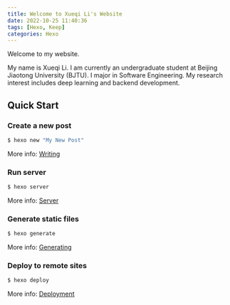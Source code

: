 ```yaml
---
title: Welcome to Xueqi Li's Website
date: 2022-10-25 11:40:36
tags: [Hexo, Keep]
categories: Hexo
---
```


Welcome to my website.

My name is Xueqi Li. I am currently an undergraduate student at Beijing Jiaotong University (BJTU). I major in Software Engineering. My research interest includes deep learning and backend development.

<!-- This is your very first post. Check [documentation](https://keep-docs.xpoet.cn/) for more info. If you get any problems when using Keep theme, you can ask me on [GitHub](https://github.com/XPoet/hexo-theme-keep/issues). -->

<!-- more -->

## Quick Start

### Create a new post

``` bash
$ hexo new "My New Post"
```

More info: [Writing](https://hexo.io/docs/writing.html)

### Run server

``` bash
$ hexo server
```

More info: [Server](https://hexo.io/docs/server.html)

### Generate static files

``` bash
$ hexo generate
```

More info: [Generating](https://hexo.io/docs/generating.html)

### Deploy to remote sites

``` bash
$ hexo deploy
```

More info: [Deployment](https://hexo.io/docs/one-command-deployment.html)
